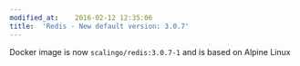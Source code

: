```yaml
---
modified_at:	2016-02-12 12:35:06
title:	'Redis - New default version: 3.0.7'
---
```


Docker image is now `scalingo/redis:3.0.7-1` and is based on Alpine Linux
